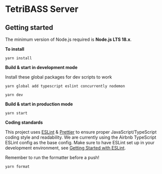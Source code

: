 # TetriBASS Server

## Getting started

The minimum version of Node.js required is **Node.js LTS 18.x**.

**To install**

```
yarn install
```

**Build & start in development mode**

Install these global packages for dev scripts to work

```
yarn global add typescript eslint concurrently nodemon
```

```
yarn dev
```

**Build & start in production mode**

```
yarn start
```

**Coding standards**

This project uses [ESLint](https://eslint.org/) & [Prettier](https://prettier.io/) to ensure proper JavaScript/TypeScript coding style and readability. We are currently using the Airbnb TypeScript ESLint config as the base config. Make sure to have ESLint set up in your development environment, see [Getting Started with ESLint](https://eslint.org/docs/user-guide/getting-started).

Remember to run the formatter before a push!

```
yarn format
```
